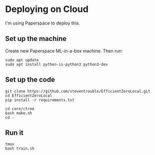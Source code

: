 # Deploying on Cloud

I'm using Paperspace to deploy this.

## Set up the machine

Create new Paperspace ML-in-a-box machine. Then run:

```
sudo apt update
sudo apt install python-is-python3 python3-dev
```

## Set up the code

```
git clone https://github.com/steventrouble/EfficientZeroLocal.git
cd EfficientZeroLocal
pip install -r requirements.txt

cd core/ctree
bash make.sh
cd -
```

## Run it

```
tmux
bash train.sh
```
